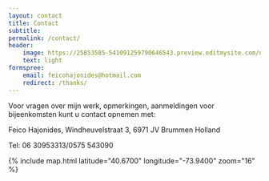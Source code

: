 ```yaml
---
layout: contact
title: Contact
subtitle:
permalink: /contact/
header:
    image: https://25853585-541091259790646543.preview.editmysite.com/uploads/2/5/8/5/25853585/dragende-liefde_orig.jpg
    text: light
formspree:
    email: feicohajonides@hotmail.com
    redirect: /thanks/
---
```


Voor vragen over mijn werk, opmerkingen, aanmeldingen voor bijeenkomsten kunt u contact opnemen met:

Feico Hajonides,
Windheuvelstraat 3,
6971 JV Brummen
Holland

Tel: 06 30953313/0575 543090


{% include map.html latitude="40.6700" longitude="-73.9400" zoom="16" %}
